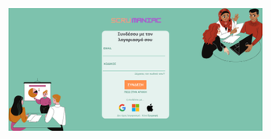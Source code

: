![alt text](https://github.com/spympr/Project-Management-Platform/blob/main/docs/wireframes/Σύνδεση.png)

